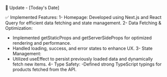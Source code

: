 🚀 Update - [Today's Date]

✅ Implemented Features:
1- Homepage: Developed using Next.js and React Query for efficient data fetching and state management.
2- Data Fetching & Optimization:
- Implemented getStaticProps and getServerSideProps for optimized rendering and performance.
- Handled loading, success, and error states to enhance UX.
3- State Management:
- Utilized useEffect to persist previously loaded data and dynamically fetch new items.
4- Type Safety:
-Defined strong TypeScript typings for products fetched from the API.